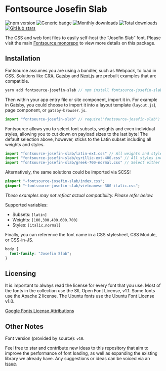 # Fontsource Josefin Slab

[![npm version](https://badge.fury.io/js/fontsource-josefin-slab.svg)](https://www.npmjs.com/package/fontsource-josefin-slab) [![Generic badge](https://img.shields.io/badge/fontsource-passing-brightgreen)](https://github.com/DecliningLotus/fontsource) [![Monthly downloads](https://badgen.net/npm/dm/fontsource-josefin-slab)](https://github.com/DecliningLotus/fontsource) [![Total downloads](https://badgen.net/npm/dt/fontsource-josefin-slab)](https://github.com/DecliningLotus/fontsource) [![GitHub stars](https://img.shields.io/github/stars/DecliningLotus/fontsource.svg?style=social&label=Star)](https://GitHub.com/DecliningLotus/fontsource/stargazers/)

The CSS and web font files to easily self-host the “Josefin Slab” font. Please visit the main [Fontsource monorepo](https://github.com/DecliningLotus/fontsource) to view more details on this package.

## Installation

Fontsource assumes you are using a bundler, such as Webpack, to load in CSS. Solutions like [CRA](https://create-react-app.dev/), [Gatsby](https://www.gatsbyjs.org/) and [Next.js](https://nextjs.org/) are prebuilt examples that are compatible.

```javascript
yarn add fontsource-josefin-slab // npm install fontsource-josefin-slab
```

Then within your app entry file or site component, import it in. For example in Gatsby, you could choose to import it into a layout template (`layout.js`), page component, or `gatsby-browser.js`.

```javascript
import "fontsource-josefin-slab" // require("fontsource-josefin-slab")
```

Fontsource allows you to select font subsets, weights and even individual styles, allowing you to cut down on payload sizes to the last byte! The default selection above, however, sticks to the Latin subset including all weights and styles.

```javascript
import "fontsource-josefin-slab/latin-ext.css" // All weights and styles included.
import "fontsource-josefin-slab/cyrillic-ext-400.css" // All styles included.
import "fontsource-josefin-slab/greek-700-normal.css" // Select either normal or italic.
```

Alternatively, the same solutions could be imported via SCSS!

```scss
@import "~fontsource-josefin-slab/index.css";
@import "~fontsource-josefin-slab/vietnamese-300-italic.css";
```

_These examples may not reflect actual compatibility. Please refer below._

Supported variables:

- Subsets: `[latin]`
- Weights: `[100,300,400,600,700]`
- Styles: `[italic,normal]`

Finally, you can reference the font name in a CSS stylesheet, CSS Module, or CSS-in-JS.

```css
body {
  font-family: "Josefin Slab";
}
```

## Licensing

It is important to always read the license for every font that you use.
Most of the fonts in the collection use the SIL Open Font License, v1.1. Some fonts use the Apache 2 license. The Ubuntu fonts use the Ubuntu Font License v1.0.

[Google Fonts License Attributions](https://fonts.google.com/attribution)

## Other Notes

Font version (provided by source): `v10`.

Feel free to star and contribute new ideas to this repository that aim to improve the performance of font loading, as well as expanding the existing library we already have. Any suggestions or ideas can be voiced via an [issue](https://github.com/DecliningLotus/fontsource/issues).
